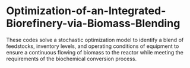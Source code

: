 # Optimization-of-an-Integrated-Biorefinery-via-Biomass-Blending
These codes solve a stochastic optimization model to identify a blend of feedstocks, inventory levels, and operating conditions of equipment to ensure a continuous flowing of biomass to the reactor while meeting the requirements of the biochemical conversion process.
